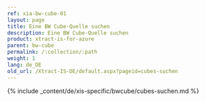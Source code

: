 ```yaml
---
ref: xia-bw-cube-01
layout: page
title: Eine BW Cube-Quelle suchen
description: Eine BW Cube-Quelle suchen
product: xtract-is-for-azure
parent: bw-cube
permalink: /:collection/:path
weight: 1
lang: de_DE
old_url: /Xtract-IS-DE/default.aspx?pageid=cubes-suchen
---
```

{% include _content/de/xis-specific/bwcube/cubes-suchen.md %}
